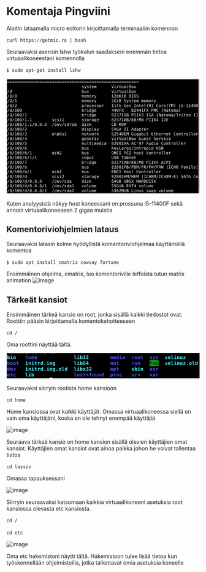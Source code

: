 # Komentaja Pingviini

Aloitin lataamalla micro editorin kirjoittamalla terminaaliin komennon 

    curl https://getmic.ro | bash
    
Seuraavaksi asensin lshw työkalun saadakseni enemmän tietoa virtuaalikoneestani komennolla 

    $ sudo apt-get install lshw


 ![Add file: Upload](hardware.PNG)


Kuten analyysistä näkyy host koneessani on prossuna i5-11400F sekä annoin virtuaalikoneeseen 2 gigaa muistia 

## Komentoriviohjelmien lataus

Seuraavaksi latasin kolme hyödyllistä komentoriviohjelmaa käyttämällä komentoa 

    $ sudo apt install cmatrix cowsay fortune
    
Ensimmäinen ohjelma, cmatrix, luo komentoriville leffoista tutun matrix animation
![image](https://user-images.githubusercontent.com/112076377/213911090-70253ac9-dc41-423e-8dc4-d656a6ee9bd7.png)

    
## Tärkeät kansiot

Ensimmäinen tärkeä kansio on root, jonka sisällä kaikki tiedostot ovat. Roottiin pääsin kirjoittamalla komentokehotteeseen 

    cd /
    
Oma roottini näyttää tältä. 

![Add file: Upload](root.PNG)

Seuraavaksi siirryin rootista home kansioon

    cd home
       
Home kansiossa ovat kaikki käyttäjät. Omassa virtuaalikoneessa siellä on vain oma käyttäjäni, koska en ole tehnyt enempää käyttäjiä 

![image](https://user-images.githubusercontent.com/112076377/213910637-8a98b17b-53f0-47b4-8092-15be94cf0b28.png)

Seuraava tärkeä kansio on home kansion sisällä olevien käyttäjien omat kansiot. Käyttäjien omat kansiot ovat ainoa paikka johon he voivat tallentaa tietoa 

    cd lassiv
    
Omassa tapauksessani

![image](https://user-images.githubusercontent.com/112076377/213910717-ba2fead4-7796-49a4-be91-df2a4ecf852f.png)

Siirryin seuraavaksi katsomaan kaikkia virtuaalikoneeni asetuksia root kansiossa olevasta etc kansiosta.

    cd /

    cd etc
    
![image](https://user-images.githubusercontent.com/112076377/213910910-b542a00c-cf65-4ed1-b742-356b4d7a1495.png)

Oma etc hakemistoni näytti tältä. Hakemistoon tulee lisää tietoa kun työskennellään ohjelmistoilla, jotka tallentavat omia asetuksia koneelle
